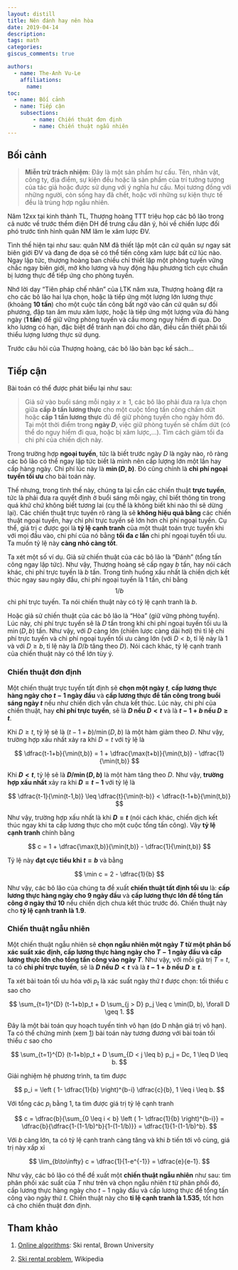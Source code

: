 ```yaml
---
layout: distill
title: Nên đánh hay nên hòa
date: 2019-04-14
description:
tags: math
categories:
giscus_comments: true 

authors:
  - name: The-Anh Vu-Le
    affiliations:
      name: 
toc:
  - name: Bối cảnh
  - name: Tiếp cận
    subsections:
        - name: Chiến thuật đơn định
        - name: Chiến thuật ngẫu nhiên
---
```


## Bối cảnh

> **Miễn trừ trách nhiệm**: Đây là một sản phẩm hư cấu. Tên, nhân vật, công ty, địa điểm, sự kiện đều hoặc là sản phẩm của trí tưởng tượng của tác giả hoặc được sử dụng với ý nghĩa hư cấu. Mọi tương đồng với những người, còn sống hay đã chết, hoặc với những sự kiện thực tế đều là trùng hợp ngẫu nhiên.

Năm 12xx tại kinh thành TL, Thượng hoàng TTT triệu họp các bô lão trong cả nước về trước thềm điện DH để trưng cầu dân ý, hỏi về chiến lược đối phó trước tình hình quân NM lăm le xâm lược ĐV.

Tình thế hiện tại như sau: quân NM đã thiết lập một căn cứ quân sự ngay sát biên giới ĐV và đang đe dọa sẽ có thể tiến công xâm lược bất cứ lúc nào. Ngay lập tức, thượng hoàng ban chiếu chỉ thiết lập một phòng tuyến vững chắc ngay biên giới, mở kho lương và huy động hậu phương tích cực chuẩn bị lương thực để tiếp ứng cho phòng tuyến.

Nhớ lời dạy “Tiên pháp chế nhân” của LTK năm xưa, Thượng hoàng đặt ra cho các bô lão hai lựa chọn, hoặc là tiếp ứng một lượng lớn lương thực (khoảng **10 tấn**) cho một cuộc tấn công bất ngờ vào căn cứ quân sự đối phương, đập tan âm mưu xâm lược, hoặc là tiếp ứng một lượng vừa đủ hàng ngày (**1 tấn**) để giữ vững phòng tuyến và cầu mong nguy hiểm đi qua. Do kho lương có hạn, đặc biệt để tránh nạn đói cho dân, điều cần thiết phải tối thiểu lượng lương thực sử dụng.

Trước câu hỏi của Thượng hoàng, các bô lão bàn bạc kế sách...

## Tiếp cận

Bài toán có thể được phát biểu lại như sau:

> Giả sử vào buổi sáng mỗi ngày $x \geq 1$, các bô lão phải đưa ra lựa chọn giữa **cấp $b$ tấn lương thực** cho một cuộc tổng tấn công chấm dứt hoặc **cấp 1 tấn lương thực** đủ để giữ phòng tuyến cho ngày hôm đó. Tại một thời điểm trong **ngày $D$**, việc giữ phòng tuyến sẽ chấm dứt (có thể do nguy hiểm đi qua, hoặc bị xâm lược,...). Tìm cách giảm tối đa chi phí của chiến dịch này.

Trong trường hợp **ngoại tuyến**, tức là biết trước ngày $D$ là ngày nào, rõ ràng các bô lão có thể ngay lập tức biết là mình nên cấp lượng lớn một lần hay cấp hàng ngày. Chi phí lúc này là **$\min(D,b)$**. Đó cũng chính là **chi phí ngoại tuyến tối ưu** cho bài toán này.

Thế nhưng, trong tình thế này, chúng ta lại cần các chiến thuật **trực tuyến**, tức là phải đưa ra quyết định ở buổi sáng mỗi ngày, chỉ biết thông tin trong quá khứ chứ không biết tương lai (cụ thể là không biết khi nào thì sẽ dừng lại). Các chiến thuật trực tuyến rõ ràng là sẽ **không hiệu quả bằng** các chiến thuật ngoại tuyến, hay chi phí trực tuyến sẽ lớn hơn chi phí ngoại tuyến. Cụ thể, giá trị $c$ được gọi là **tỷ lệ cạnh tranh** của một thuật toán trực tuyến khi với mọi đầu vào, chi phí của nó bằng **tối đa $c$ lần** chi phí ngoại tuyến tối ưu. Ta muốn tỷ lệ này **càng nhỏ càng tốt**.

Ta xét một số ví dụ. Giả sử chiến thuật của các bô lão là “Đánh” (tổng tấn công ngay lập tức). Như vậy, Thượng hoàng sẽ cấp ngay $b$ tấn, hay nói cách khác, chi phí trực tuyến là $b$ tấn. Trong tình huống xấu nhất là chiến dịch kết thúc ngay sau ngày đầu, chi phí ngoại tuyến là 1 tấn, chỉ bằng $$1/b$$ chi phí trực tuyến. Ta nói chiến thuật này có tỷ lệ cạnh tranh là $b$.

Hoặc giả sử chiến thuật của các bô lão là “Hòa” (giữ vững phòng tuyến). Lúc này, chi phí trực tuyến sẽ là $D$ tấn trong khi chi phí ngoại tuyến tối ưu là $\min(D,b)$ tấn. Như vậy, với $D$ càng lớn (chiến lược càng dài hơi) thì tỉ lệ chi phí trực tuyến và chi phí ngoại tuyến tối ưu càng lớn (với $D < b$, tỉ lệ này là 1 và với $D \geq b$, tỉ lệ này là $D/b$ tăng theo $D$). Nói cách khác, tỷ lệ cạnh tranh của chiến thuật này có thể lớn tùy ý.

### Chiến thuật đơn định

Một chiến thuật trực tuyến tất định sẽ **chọn một ngày $t$**, **cấp lương thực hàng ngày cho $t-1$ ngày đầu** và **cấp lương thực để tấn công trong buổi sáng ngày $t$** nếu như chiến dịch vẫn chưa kết thúc. Lúc này, chi phí của chiến thuật, hay **chi phí trực tuyến**, sẽ là **$D$ nếu $D < t$** và là **$t-1+b$ nếu $D \geq t$**.

Khi $D \geq t$, tỷ lệ sẽ là $(t-1+b)/\min(D,b)$ là một hàm giảm theo $D$. Như vậy, trường hợp xấu nhất xảy ra khi $D = t$ với tỷ lệ là

$$
    \dfrac{t-1+b}{\min(t,b)} = 1 + \dfrac{\max(t+b)}{\min(t,b)} - \dfrac{1}{\min(t,b)}
$$

Khi **$D < t$**, tỷ lệ sẽ là **$D/\min(D,b)$** là một hàm tăng theo $D$. Như vậy, **trường hợp xấu nhất** xảy ra khi **$D = t-1$** với tỷ lệ là

$$
    \dfrac{t-1}{\min(t-1,b)} \leq \dfrac{t}{\min(t-b)} < \dfrac{t-1+b}{\min(t,b)}
$$

Như vậy, trường hợp xấu nhất là khi **$D = t$** (nói cách khác, chiến dịch kết thúc ngay khi ta cấp lương thực cho một cuộc tổng tấn công). Vậy **tỷ lệ cạnh tranh** chính bằng

$$
    c = 1 + \dfrac{\max(t,b)}{\min(t,b)} - \dfrac{1}{\min(t,b)}
$$

Tỷ lệ này **đạt cực tiểu khi $t = b$** và bằng

$$
    \min c = 2 - \dfrac{1}{b}
$$

Như vậy, các bô lão của chúng ta đề xuất **chiến thuật tất định tối ưu** là: **cấp lương thực hàng ngày cho 9 ngày đầu** và **cấp lương thực lớn để tổng tấn công ở ngày thứ 10** nếu chiến dịch chưa kết thúc trước đó. Chiến thuật này cho **tỷ lệ cạnh tranh là 1.9**.

### Chiến thuật ngẫu nhiên

Một chiến thuật ngẫu nhiên sẽ **chọn ngẫu nhiên một ngày $T$ từ một phân bố xác suất xác định, cấp lương thực hàng ngày cho $T-1$ ngày đầu và cấp lương thực lớn cho tổng tấn công vào ngày $T$**. Như vậy, với mỗi giá trị $T = t$, ta có **chi phí trực tuyến**, sẽ là **$D$ nếu $D < t$** và là **$t-1+b$ nếu $D \geq t$**.

Ta xét bài toán tối ưu hóa với $p_t$ là xác suất ngày thứ $t$ được chọn: tối thiểu c sao cho

$$
    \sum_{t=1}^{D} (t-1+b)p_t + D \sum_{j > D} p_j \leq c \min(D, b), \forall D \geq 1.
$$

Đây là một bài toán quy hoạch tuyến tính vô hạn (do D nhận giá trị vô hạn). Ta có thể chứng minh (xem [1]) bài toán này tương đương với bài toán tối thiểu $c$ sao cho

$$
    \sum_{t=1}^{D} (t-1+b)p_t + D \sum_{D < j \leq b} p_j = Dc, 1 \leq D \leq b.
$$

Giải nghiệm hệ phương trình, ta tìm được

$$
    p_i = \left ( 1- \dfrac{1}{b} \right)^{b-i} \dfrac{c}{b}, 1 \leq i \leq b.
$$

Với tổng các $p_i$ bằng 1, ta tìm được giá trị tỷ lệ cạnh tranh

$$
    c = \dfrac{b}{\sum_{0 \leq i < b} \left ( 1- \dfrac{1}{b} \right)^{b-i}} = \dfrac{b}{\dfrac{1-(1-1/b)^b}{1-(1-1/b)}} = \dfrac{1}{1-(1-1/b)^b}.
$$

Với $b$ càng lớn, ta có tỷ lệ cạnh tranh càng tăng và khi $b$ tiến tới vô cùng, giá trị này xấp xỉ

$$
    \lim_{b\to\infty} c = \dfrac{1}{1-e^{-1}} = \dfrac{e}{e-1}.
$$

Như vậy, các bô lão có thể đề xuất một **chiến thuật ngẫu nhiên** như sau: tìm phân phối xác suất của $T$ như trên và chọn ngẫu nhiên $t$ từ phân phối đó, cấp lương thực hàng ngày cho $t-1$ ngày đầu và cấp lương thực để tổng tấn công vào ngày thứ $t$. Chiến thuật này cho **tỉ lệ cạnh tranh là 1.535**, tốt hơn cả cho chiến thuật đơn định.

## Tham khảo

1. [Online algorithms](http://cs.brown.edu/~claire/Talks/skirental.pdf): Ski rental, Brown University

2. [Ski rental problem](https://en.wikipedia.org/wiki/Ski_rental_problem), Wikipedia

[1]: http://cs.brown.edu/~claire/Talks/skirental.pdf
